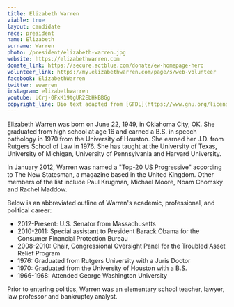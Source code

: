 ```yaml
---
title: Elizabeth Warren
viable: true
layout: candidate
race: president
name: Elizabeth
surname: Warren
photo: /president/elizabeth-warren.jpg
website: https://elizabethwarren.com
donate_link: https://secure.actblue.com/donate/ew-homepage-hero
volunteer_link: https://my.elizabethwarren.com/page/s/web-volunteer
facebook: ElizabethWarren
twitter: ewarren
instagram: elizabethwarren
youtube: UCrj-0FxK19tgUR2EbHkBBGg
copyright_line: Bio text adapted from [GFDL](https://www.gnu.org/licenses/fdl.html) licensed content from [Ballotpedia](https://ballotpedia.org/Elizabeth_Warren/Biography_and_career).
---
```

Elizabeth Warren was born on June 22, 1949, in Oklahoma City, OK. She graduated from high school at age 16 and earned a B.S. in speech pathology in 1970 from the University of Houston. She earned her J.D. from Rutgers School of Law in 1976. She has taught at the University of Texas, University of Michigan, University of Pennsylvania and Harvard University.

In January 2012, Warren was named a "Top-20 US Progressive" according to The New Statesman, a magazine based in the United Kingdom. Other members of the list include Paul Krugman, Michael Moore, Noam Chomsky and Rachel Maddow.

Below is an abbreviated outline of Warren's academic, professional, and political career:

* 2012-Present: U.S. Senator from Massachusetts
* 2010-2011: Special assistant to President Barack Obama for the Consumer Financial Protection Bureau
* 2008-2010: Chair, Congressional Oversight Panel for the Troubled Asset Relief Program
* 1976: Graduated from Rutgers University with a Juris Doctor
* 1970: Graduated from the University of Houston with a B.S.
* 1966-1968: Attended George Washington University

Prior to entering politics, Warren was an elementary school teacher, lawyer, law professor and bankruptcy analyst.

